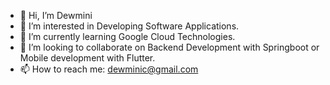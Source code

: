 - 👋 Hi, I’m Dewmini
- 👀 I’m interested in Developing Software Applications.
- 🌱 I’m currently learning Google Cloud Technologies.
- 💞️ I’m looking to collaborate on Backend Development with Springboot or Mobile development with Flutter.
- 📫 How to reach me: dewminic@gmail.com

<!---
dewminic/dewminic is a ✨ special ✨ repository because its `README.md` (this file) appears on your GitHub profile.
You can click the Preview link to take a look at your changes.
--->
